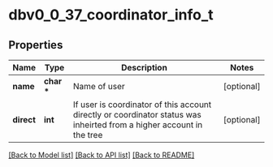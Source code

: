 # dbv0_0_37_coordinator_info_t

## Properties
Name | Type | Description | Notes
------------ | ------------- | ------------- | -------------
**name** | **char \*** | Name of user | [optional] 
**direct** | **int** | If user is coordinator of this account directly or coordinator status was inheirted from a higher account in the tree | [optional] 

[[Back to Model list]](../README.md#documentation-for-models) [[Back to API list]](../README.md#documentation-for-api-endpoints) [[Back to README]](../README.md)


